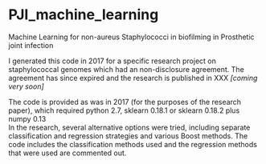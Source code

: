 # PJI_machine_learning
Machine Learning for non-aureus Staphylococci in biofilming in Prosthetic joint infection

I generated this code in 2017 for a specific research project on staphylococcal genomes which had an non-disclosure agreement.
The agreement has since expired and the research is published in XXX *[coming very soon]*

The code is provided as was in 2017 (for the purposes of the research paper), which required python 2.7, sklearn 0.18.1 or sklearn 0.18.2 plus numpy 0.13
<br>In the research, several alternative options were tried, including separate classification and regression strategies and various Boost methods.
The code includes the classification methods used and the regression methods that were used are commented out.
